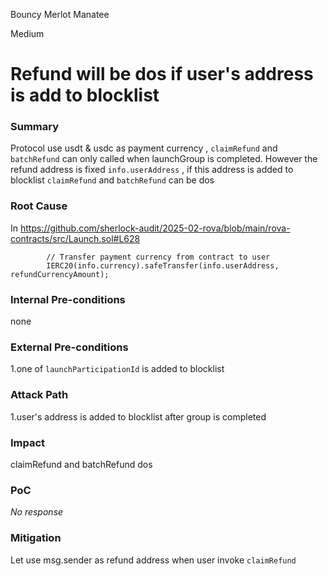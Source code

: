 Bouncy Merlot Manatee

Medium

# Refund will be dos if user's address is add to blocklist

### Summary

Protocol use usdt & usdc as payment currency , `claimRefund` and `batchRefund` can only called when launchGroup is completed. However the refund address is fixed `info.userAddress` , if this address is added to blocklist `claimRefund` and `batchRefund` can be dos

### Root Cause

In <https://github.com/sherlock-audit/2025-02-rova/blob/main/rova-contracts/src/Launch.sol#L628>
```solidity
        // Transfer payment currency from contract to user
        IERC20(info.currency).safeTransfer(info.userAddress, refundCurrencyAmount);
```

### Internal Pre-conditions

none

### External Pre-conditions

1.one of `launchParticipationId` is added to blocklist

### Attack Path

1.user's address is added to blocklist after group is completed

### Impact

claimRefund and batchRefund dos

### PoC

_No response_

### Mitigation

Let use msg.sender as refund address when user invoke `claimRefund`